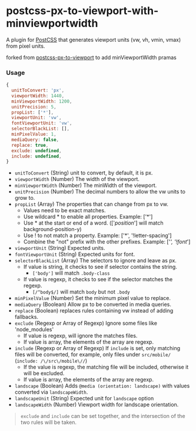 # postcss-px-to-viewport-with-minviewportwidth

A plugin for [PostCSS](https://github.com/postcss/postcss) that generates viewport units (vw, vh, vmin, vmax) from pixel units.

forked from [postcss-px-to-viewport](https://github.com/evrone/postcss-px-to-viewport) to add minViewportWidth pramas

### Usage

```js
{
  unitToConvert: 'px',
  viewportWidth: 1440,
  minViewportWidth: 1200,
  unitPrecision: 5,
  propList: ['*'],
  viewportUnit: 'vw',
  fontViewportUnit: 'vw',
  selectorBlackList: [],
  minPixelValue: 1,
  mediaQuery: false,
  replace: true,
  exclude: undefined,
  include: undefined,
}
```
- `unitToConvert` (String) unit to convert, by default, it is px.
- `viewportWidth` (Number) The width of the viewport.
- `minViewportWidth` (Number) The minWidth of the viewport.
- `unitPrecision` (Number) The decimal numbers to allow the vw units to grow to.
- `propList` (Array) The properties that can change from px to vw.
    - Values need to be exact matches.
    - Use wildcard * to enable all properties. Example: ['*']
    - Use * at the start or end of a word. (['*position*'] will match background-position-y)
    - Use ! to not match a property. Example: ['*', '!letter-spacing']
    - Combine the "not" prefix with the other prefixes. Example: ['*', '!font*']
- `viewportUnit` (String) Expected units.
- `fontViewportUnit` (String) Expected units for font.
- `selectorBlackList` (Array) The selectors to ignore and leave as px.
    - If value is string, it checks to see if selector contains the string.
        - `['body']` will match `.body-class`
    - If value is regexp, it checks to see if the selector matches the regexp.
        - `[/^body$/]` will match `body` but not `.body`
- `minPixelValue` (Number) Set the minimum pixel value to replace.
- `mediaQuery` (Boolean) Allow px to be converted in media queries.
- `replace` (Boolean) replaces rules containing vw instead of adding fallbacks.
- `exclude` (Regexp or Array of Regexp) Ignore some files like 'node_modules'
    - If value is regexp, will ignore the matches files.
    - If value is array, the elements of the array are regexp.
- `include` (Regexp or Array of Regexp) If `include` is set, only matching files will be converted,
  for example, only files under `src/mobile/` (`include: /\/src\/mobile\//`)
    - If the value is regexp, the matching file will be included, otherwise it will be excluded.
    - If value is array, the elements of the array are regexp.
- `landscape` (Boolean) Adds `@media (orientation: landscape)` with values converted via `landscapeWidth`.
- `landscapeUnit` (String) Expected unit for `landscape` option
- `landscapeWidth` (Number) Viewport width for landscape orientation.

> `exclude` and `include` can be set together, and the intersection of the two rules will be taken.